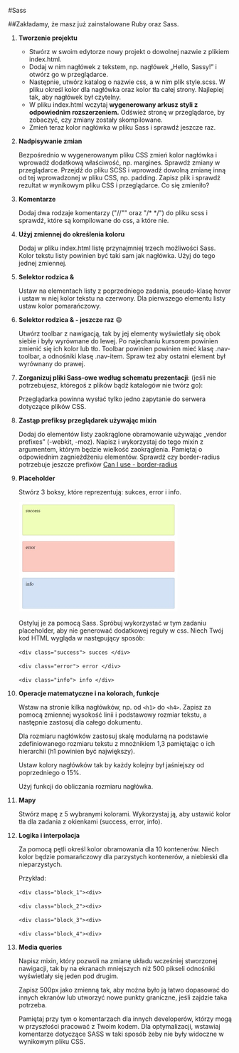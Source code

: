 #Sass

##Zakładamy, że masz już zainstalowane Ruby oraz Sass.

1. **Tworzenie projektu**

	* Stwórz w swoim edytorze nowy projekt o dowolnej nazwie z plikiem index.html. 
	* Dodaj w nim nagłówek z tekstem, np. nagłówek „Hello, Sassy!” i otwórz go w przeglądarce.
	* Następnie, utwórz katalog o nazwie css, a w nim plik style.scss.  W pliku określ kolor dla nagłówka oraz kolor tła całej strony. Najlepiej tak, aby nagłówek był czytelny. 
	* W pliku index.html wczytaj **wygenerowany arkusz styli z odpowiednim rozszerzeniem.** Odśwież stronę w przeglądarce, by zobaczyć, czy zmiany zostały skompilowane.
	* Zmień teraz kolor nagłówka w pliku Sass i sprawdź jeszcze raz.

2. **Nadpisywanie zmian**

	Bezpośrednio w wygenerowanym pliku CSS zmień kolor nagłówka i wprowadź dodatkową właściwość, np. margines. Sprawdź zmiany w przeglądarce. Przejdź do pliku SCSS i wprowadź dowolną zmianę inną od tej wprowadzonej w pliku CSS, np. padding. Zapisz plik i sprawdź rezultat w wynikowym pliku CSS i przeglądarce. Co się zmieniło? 

3. **Komentarze**

	Dodaj dwa rodzaje komentarzy ("//"" oraz "/*  */") do pliku scss i sprawdź, które są kompilowane do css, a które nie.

4. **Użyj zmiennej do określenia koloru**

	Dodaj w pliku index.html listę przynajmniej trzech możliwości Sass. Kolor tekstu listy powinien być taki sam jak nagłówka. Użyj do tego jednej zmiennej.

5. **Selektor rodzica &**

	Ustaw na elementach listy z poprzedniego zadania, pseudo-klasę hover i ustaw w niej kolor tekstu na czerwony. Dla pierwszego elementu listy ustaw kolor pomarańczowy.

6. **Selektor rodzica & - jeszcze raz** :smile:

	Utwórz toolbar z nawigacją, tak by jej elementy wyświetlały się obok siebie i były wyrównane do lewej. Po najechaniu kursorem powinien zmienić się ich kolor lub tło. Toolbar powinien powinien mieć klasę .nav-toolbar, a odnośniki klasę .nav-item. Spraw też aby ostatni element był wyrównany do prawej.

7. **Zorganizuj pliki Sass-owe według schematu prezentacji**: (jeśli nie potrzebujesz, któregoś z plików bądź katalogów nie twórz go):

	Przeglądarka powinna wysłać tylko jedno zapytanie do serwera dotyczące plików CSS.

8. **Zastąp prefiksy przeglądarek używając mixin**

	Dodaj do elementów listy zaokrąglone obramowanie używając „vendor prefixes” (-webkit, -moz). Napisz i wykorzystaj do tego mixin z argumentem, którym będzie wielkość zaokrąglenia. Pamiętaj o odpowiednim zagnieżdżeniu elementów. 
	Sprawdź czy border-radius potrzebuje jeszcze prefixów [Can I use - border-radius](http://caniuse.com/#search=border-radius)
	
9. **Placeholder**

	Stwórz 3 boksy, które reprezentują: sukces, error i info. 

	![Placeholder](images/placeholder.jpg)

	Ostyluj je za pomocą Sass. Spróbuj wykorzystać w tym zadaniu placeholder, aby nie generować dodatkowej reguły w css. Niech Twój kod HTML wygląda w następujący sposób:

	```<div class="success"> succes </div>```

	```<div class="error"> error </div>```

	```<div class="info"> info </div>```
	

10. **Operacje matematyczne i na kolorach, funkcje**

	Wstaw na stronie kilka nagłówków, np. od ```<h1>``` do ```<h4>```. Zapisz za pomocą zmiennej wysokość linii i podstawowy rozmiar tekstu, a następnie zastosuj dla całego dokumentu.

	Dla rozmiaru nagłówków zastosuj skalę modularną na podstawie zdefiniowanego rozmiaru tekstu z mnożnikiem 1,3 pamiętając o ich hierarchii (h1 powinien być największy).

	Ustaw kolory nagłówków tak by każdy kolejny był jaśniejszy od poprzedniego o 15%.
	
	Użyj funkcji do obliczania rozmiaru nagłówka.
	
	

11. **Mapy**

	Stwórz mapę z 5 wybranymi kolorami. Wykorzystaj ją, aby ustawić kolor tła dla zadania z okienkami (success, error, info).
	
12. **Logika i interpolacja**

	Za pomocą pętli określ kolor obramowania dla 10 kontenerów. Niech kolor będzie pomarańczowy dla parzystych kontenerów, a niebieski dla nieparzystych.

	Przykład:

	```<div class="block_1"><div>```

	```<div class="block_2"><div>```

	```<div class="block_3"><div>```

	```<div class="block_4"><div>```



13. **Media queries**

	Napisz mixin, który pozwoli na zmianę układu wcześniej stworzonej nawigacji, tak by na ekranach mniejszych niż 500 pikseli odnośniki wyświetlały się jeden pod drugim.

	Zapisz 500px jako zmienną tak, aby można było ją łatwo dopasować do innych ekranów lub utworzyć nowe punkty graniczne, jeśli zajdzie taka potrzeba.

	Pamiętaj przy tym o komentarzach dla innych developerów, którzy mogą w przyszłości pracować z Twoim kodem. Dla optymalizacji, wstawiaj komentarze dotyczące SASS w taki sposób żeby nie były widoczne w wynikowym pliku CSS.








